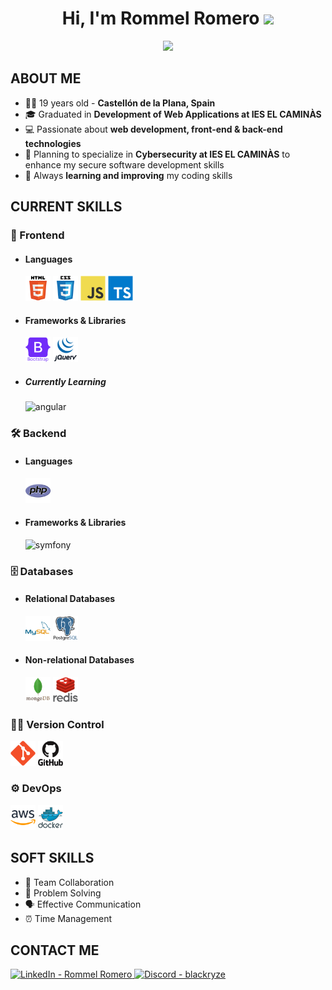 <h1 align="center"><b>Hi, I'm Rommel Romero </b>
  <img src="https://media.giphy.com/media/hvRJCLFzcasrR4ia7z/giphy.gif" width="35">
</h1>

<p align="center">
  <a href="https://github.com/DenverCoder1/readme-typing-svg">
    <img src="https://readme-typing-svg.herokuapp.com?font=Time+New+Roman&color=%23C8BE25&size=25&center=true&vCenter=true&width=600&height=100&lines=Web+Developer;Frontend+Developer;Backend+Developer;">
  </a>
</p>

<div>  
  <h2>ABOUT ME</h2>
  
  <ul>
    <li>🧑‍💻 19 years old - <b>Castellón de la Plana, Spain</b></li>
    <li>🎓 Graduated in <b>Development of Web Applications at IES EL CAMINÀS</b></li>
    <li>💻 Passionate about <b>web development, front-end & back-end technologies</b></li>
    <li>🔐 Planning to specialize in <b>Cybersecurity at IES EL CAMINÀS</b> to enhance my secure software development skills</li>
    <li>🚀 Always <b>learning and improving</b> my coding skills</li>
  </ul>

  <h2>CURRENT SKILLS</h2>

  <h3>🎨 Frontend</h3>
  <ul>
    <li>
      <h4>Languages</h4>
      <p>
        <img src="https://raw.githubusercontent.com/devicons/devicon/master/icons/html5/html5-original-wordmark.svg" alt="html5" width="40" height="40"/>
        <img src="https://raw.githubusercontent.com/devicons/devicon/master/icons/css3/css3-original-wordmark.svg" alt="css3" width="40" height="40"/>
        <img src="https://raw.githubusercontent.com/devicons/devicon/master/icons/javascript/javascript-original.svg" alt="javascript" width="40" height="40"/>
        <img src="https://raw.githubusercontent.com/devicons/devicon/master/icons/typescript/typescript-original.svg" alt="typescript" width="40" height="40"/>
      </p>
    </li>
    <li>
      <h4>Frameworks & Libraries</h4>
      <p>
        <img src="https://raw.githubusercontent.com/devicons/devicon/master/icons/bootstrap/bootstrap-plain-wordmark.svg" alt="bootstrap" width="40" height="40"/>
        <img src="https://raw.githubusercontent.com/devicons/devicon/master/icons/jquery/jquery-original-wordmark.svg" alt="jquery" width="40" height="40"/>
      </p>
    </li>
    <li>
      <h5>Currently Learning</h5>
      <p>
        <img src="https://angular.io/assets/images/logos/angular/angular.svg" alt="angular" width="40" height="40"/>
      </p>
    </li>
  </ul>
  
  <h3>🛠 Backend</h3>
  <ul>
    <li>
      <h4>Languages</h4>
      <p>
        <img src="https://raw.githubusercontent.com/devicons/devicon/master/icons/php/php-original.svg" alt="php" width="40" height="40"/>
      </p>
    </li>
    <li>
      <h4>Frameworks & Libraries</h4>
      <p>
        <img src="https://symfony.com/logos/symfony_black_03.svg" alt="symfony" width="40" height="40"/>
      </p>
    </li>
  </ul>
  
  <h3>🗄️ Databases</h3>
  <ul>
    <li>
      <h4>Relational Databases</h4>
      <p>
        <img src="https://raw.githubusercontent.com/devicons/devicon/master/icons/mysql/mysql-original-wordmark.svg" alt="mysql" width="40" height="40"/>
        <img src="https://raw.githubusercontent.com/devicons/devicon/master/icons/postgresql/postgresql-original-wordmark.svg" alt="postgresql" width="40" height="40"/>  
      </p>
    </li>
    <li>
      <h4>Non-relational Databases</h4>
      <p>
        <img src="https://raw.githubusercontent.com/devicons/devicon/master/icons/mongodb/mongodb-original-wordmark.svg" alt="mongodb" width="40" height="40"/>
        <img src="https://raw.githubusercontent.com/devicons/devicon/master/icons/redis/redis-original-wordmark.svg" alt="redis" width="40" height="40"/>
      </p>
    </li>
  </ul>
  
  <h3>🧑‍💻 Version Control</h3>
  <p>
    <img src="https://raw.githubusercontent.com/devicons/devicon/master/icons/git/git-original.svg" alt="git" width="40" height="40"/>
    <img src="https://raw.githubusercontent.com/devicons/devicon/master/icons/github/github-original-wordmark.svg" alt="github" width="40" height="40"/>
  </p>

  <h3>⚙️ DevOps</h3>
  <p>
    <img src="https://raw.githubusercontent.com/devicons/devicon/master/icons/amazonwebservices/amazonwebservices-original-wordmark.svg" alt="aws" width="40" height="40"/>
    <img src="https://raw.githubusercontent.com/devicons/devicon/master/icons/docker/docker-original-wordmark.svg" alt="docker" width="40" height="40"/>
  </p>

  <h2>SOFT SKILLS</h2>
  <ul>
    <li>🤝 Team Collaboration</li>
    <li>🧩 Problem Solving</li>
    <li>🗣️ Effective Communication</li>
    <li>⏰ Time Management</li>
  </ul>

  <h2>CONTACT ME</h2>
  <p>
    <a href="https://linkedin.com/in/rommel-romero" target="_blank">
      <img src="https://raw.githubusercontent.com/rahuldkjain/github-profile-readme-generator/master/src/images/icons/Social/linked-in-alt.svg" alt="LinkedIn - Rommel Romero" height="30" width="40" />
    </a>
    <a href="https://discord.gg/.blackryze" target="_blank">
      <img src="https://raw.githubusercontent.com/rahuldkjain/github-profile-readme-generator/master/src/images/icons/Social/discord.svg" alt="Discord - blackryze" height="30" width="40" />
    </a>
  </p>

</div>
